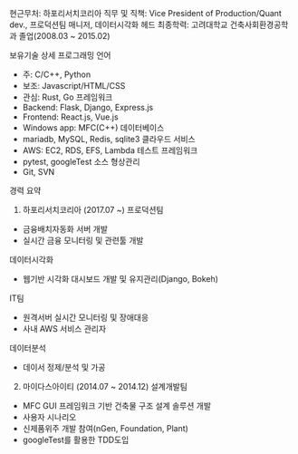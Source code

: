 현근무처: 하포리서치코리아
직무 및 직책: Vice President of Production/Quant dev., 프로덕션팀 매니저, 데이터시각화 헤드
최종학력: 고려대학교 건축사회환경공학과 졸업(2008.03 ~ 2015.02)

보유기술 상세
프로그래밍 언어
- 주: C/C++, Python
- 보조: Javascript/HTML/CSS
- 관심: Rust, Go
프레임워크
- Backend: Flask, Django, Express.js
- Frontend: React.js, Vue.js
- Windows app: MFC(C++)
데이터베이스
- mariadb, MySQL, Redis, sqlite3
클라우드 서비스
- AWS: EC2, RDS, EFS, Lambda
테스트 프레임워크
- pytest, googleTest
소스 형상관리
- Git, SVN

경력 요약
1. 하포리서치코리아 (2017.07 ~)
프로덕션팀
- 금융배치자동화 서버 개발
- 실시간 금융 모니터링 및 관련툴 개발

데이터시각화
- 웹기반 시각화 대시보드 개발 및 유지관리(Django, Bokeh)

IT팀
- 원격서버 실시간 모니터링 및 장애대응
- 사내 AWS 서비스 관리자

데이터분석
- 데이서 정제/분석 및 가공

2. 마이다스아이티 (2014.07 ~ 2014.12)
설계개발팀
- MFC GUI 프레임워크 기반 건축물 구조 설계 솔루션 개발
- 사용자 시나리오 
- 신제품위주 개발 참여(nGen, Foundation, Plant)
- googleTest를 활용한 TDD도입
